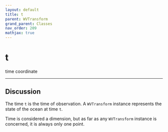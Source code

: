 ```yaml
---
layout: default
title: t
parent: WVTransform
grand_parent: Classes
nav_order: 209
mathjax: true
---
```


#  t

time coordinate


---

## Discussion

The time `t` is the time of observation. A `WVTransform` instance represents the state of the ocean at time `t`. 

Time is considered a dimension, but as far as any `WVTransform` instance is concerned, it is always only one point.

